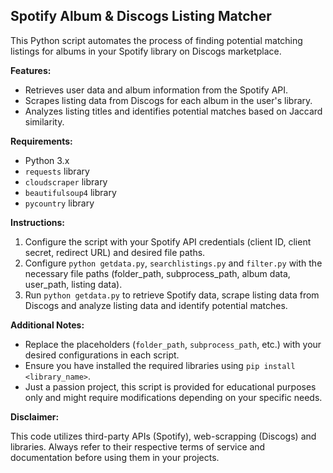 ## Spotify Album & Discogs Listing Matcher

This Python script automates the process of finding potential matching listings for albums in your Spotify library on Discogs marketplace.

**Features:**

* Retrieves user data and album information from the Spotify API.
* Scrapes listing data from Discogs for each album in the user's library.
* Analyzes listing titles and identifies potential matches based on Jaccard similarity.

**Requirements:**

* Python 3.x
* `requests` library
* `cloudscraper` library
* `beautifulsoup4` library
* `pycountry` library

**Instructions:**

1. Configure the script with your Spotify API credentials (client ID, client secret, redirect URL) and desired file paths.
2. Configure `python getdata.py`, `searchlistings.py` and `filter.py` with the necessary file paths (folder_path, subprocess_path, album data, user_path, listing data).
3. Run `python getdata.py` to retrieve Spotify data, scrape listing data from Discogs and analyze listing data and identify potential matches.

**Additional Notes:**

* Replace the placeholders (`folder_path`, `subprocess_path`, etc.) with your desired configurations in each script.
* Ensure you have installed the required libraries using `pip install <library_name>`.
* Just a passion project, this script is provided for educational purposes only and might require modifications depending on your specific needs.

**Disclaimer:**

This code utilizes third-party APIs (Spotify), web-scrapping (Discogs) and libraries. Always refer to their respective terms of service and documentation before using them in your projects.
